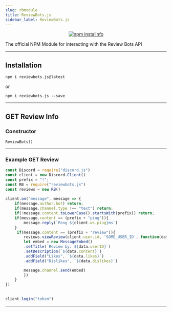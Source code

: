 ```yaml
---
slug: rbmodule
title: ReviewBots.js
sidebar_label: ReviewBots.js
---
```


<div align="center">
  <p>
    <a href="https://nodei.co/npm/reviewbots.js/"><img src="https://nodei.co/npm/reviewbots.js.png?downloads=true&stars=true" alt="npm installnfo" /></a>
  </p>
</div>

The official NPM Module for interacting with the Review Bots API

---

## Installation
`npm i reviewbots.js@latest`

or

`npm i reviewbots.js --save`

---

## GET Review Info

### Constructor

```
ReviewBots()
```

--- 

### Example GET Review
```js
const Discord = require("discord.js")
const client = new Discord.Client()
const prefix = "!";
const RB = require("reviewbots.js")
const reviews = new RB()
 
client.on("message", message => { 
    if(message.author.bot) return;
    if(message.channel.type !== "text") return;
    if(!message.content.toLowerCase().startsWith(prefix)) return;
    if(message.content == (prefix + "ping")){
        message.reply(`Pong ${client.ws.ping}ms`)
    }
     if(message.content == (prefix + "review")){
        reviews.viewReview(client.user.id, 'SOME_USER_ID', function(data){
        let embed = new MessageEmbed()
        .setTitle(`Review by: ${data.userID}`)
        .setDescription(`${data.content}`)
        .addField("Likes", `${data.likes}`)
        .addField("Dislikes", `${data.dislikes}`)

        message.channel.send(embed)
        })
    }
})
 
 
client.login("token")
```

--- 
